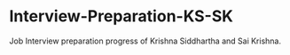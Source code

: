 # Interview-Preparation-KS-SK
Job Interview preparation progress of Krishna Siddhartha and Sai Krishna.
